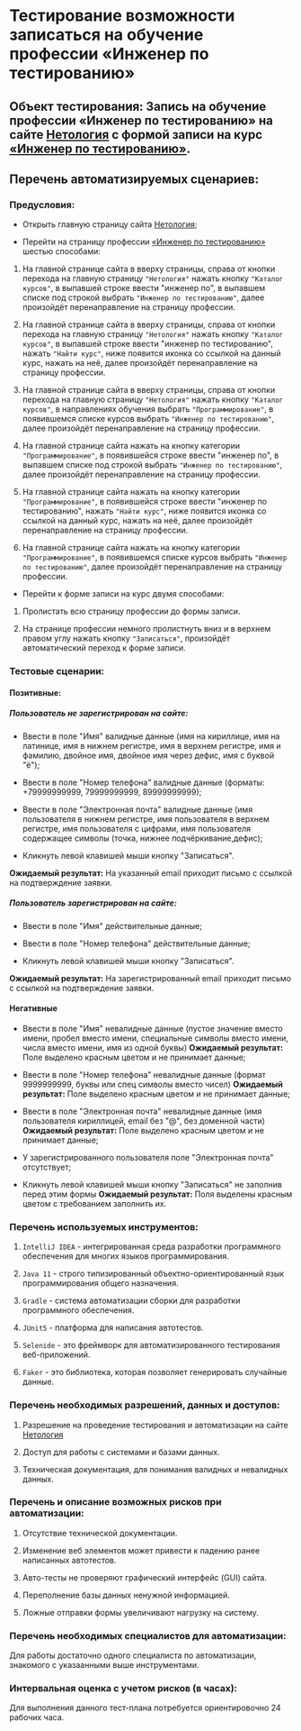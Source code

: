 # Тестирование возможности записаться на обучение профессии «Инженер по тестированию»

## Объект тестирования: Запись на обучение профессии «Инженер по тестированию» на сайте [Нетология](https://netology.ru/) с формой записи на курс [«Инженер по тестированию»](https://netology.ru/programs/qa-middle).

## Перечень автоматизируемых сценариев:

### Предусловия:

- Открыть главную страницу сайта [Нетология](https://netology.ru/);

- Перейти на страницу профессии [«Инженер по тестированию»](https://netology.ru/programs/qa-middle) шестью способами:

1. На главной странице сайта в вверху страницы, справа от кнопки перехода на главную страницу `"Нетология"` нажать кнопку `"Каталог курсов"`, в выпавшей строке ввести "инженер по", в выпавшем списке под строкой выбрать `"Инженер по тестированию"`, далее произойдёт перенаправление на страницу профессии.

2. На главной странице сайта в вверху страницы, справа от кнопки перехода на главную страницу `"Нетология"` нажать кнопку `"Каталог курсов"`, в выпавшей строке ввести "инженер по тестированию", нажать `"Найти курс"`, ниже появится иконка со ссылкой на данный курс, нажать на неё, далее произойдёт перенаправление на страницу профессии.

3. На главной странице сайта в вверху страницы, справа от кнопки перехода на главную страницу `"Нетология"` нажать кнопку `"Каталог курсов"`, в направлениях обучения выбрать `"Программирование"`, в появившемся списке курсов выбрать `"Инженер по тестированию"`, далее произойдёт перенаправление на страницу профессии.

4. На главной странице сайта нажать на кнопку категории `"Программирование"`, в появившейся строке ввести "инженер по", в выпавшем списке под строкой выбрать `"Инженер по тестированию"`, далее произойдёт перенаправление на страницу профессии.

5. На главной странице сайта нажать на кнопку категории `"Программирование"`, в появившейся строке ввести "инженер по тестированию", нажать `"Найти курс"`, ниже появится иконка со ссылкой на данный курс, нажать на неё, далее произойдёт перенаправление на страницу профессии.

6. На главной странице сайта нажать на кнопку категории `"Программирование"`, в появившемся списке курсов выбрать `"Инженер по тестированию"`, далее произойдёт перенаправление на страницу профессии.

- Перейти к форме записи на курс двумя способами:

1. Пролистать всю страницу профессии до формы записи.

2. На странице профессии немного пролистнуть вниз и в верхнем правом углу нажать кнопку `"Записаться"`, произойдёт автоматический переход к форме записи.

### Тестовые сценарии:

#### Позитивные:

##### Пользователь не зарегистрирован на сайте:

- Ввести в поле "Имя" валидные данные (имя на кириллице, имя на латинице, имя в нижнем регистре, имя в верхнем регистре, имя и фамилию, двойное имя, двойное имя через дефис, имя с буквой "ё");

- Ввести в поле "Номер телефона" валидные данные (форматы: +79999999999, 79999999999, 89999999999);

- Ввести в поле "Электронная почта" валидные данные (имя пользователя в нижнем регистре, имя пользователя в верхнем регистре, имя пользователя с цифрами, имя пользователя содержащее символы (точка, нижнее подчёркивание,дефис);

- Кликнуть левой клавишей мыши кнопку "Записаться".

**Ожидаемый результат:** На указанный email приходит письмо с ссылкой на подтверждение заявки.

  ##### Пользователь зарегистрирован на сайте:

- Ввести в поле "Имя" действительные данные;

- Ввести в поле "Номер телефона" действительные данные;

- Кликнуть левой клавишей мыши кнопку "Записаться".

**Ожидаемый результат:** На зарегистрированный email приходит письмо с ссылкой на подтверждение заявки.

#### Негативные 

- Ввести в поле "Имя" невалидные данные (пустое значение вместо имени, пробел вместо имени, специальные символы вместо имени, числа вместо имени, имя из одной буквы)
**Ожидаемый результат:** Поле выделено красным цветом и не принимает данные;

- Ввести в поле "Номер телефона" невалидные данные (формат 9999999999, буквы или спец символы вместо чисел)
**Ожидаемый результат:** Поле выделено красным цветом и не принимает данные;

- Ввести в поле "Электронная почта" невалидные данные (имя пользователя кириллицей, email без "@", без доменной части)
**Ожидаемый результат:** Поле выделено красным цветом и не принимает данные;

- У зарегистрированного пользователя поле "Электронная почта" отсутствует;

- Кликнуть левой клавишей мыши кнопку "Записаться" не заполнив перед этим формы
**Ожидаемый результат:** Поля выделены красным цветом с требованием заполнить их.

### Перечень используемых инструментов:

1. `IntelliJ IDEA` - интегрированная среда разработки программного обеспечения для многих языков программирования.

2. `Java 11` - строго типизированный объектно-ориентированный язык программирования общего назначения.

3. `Gradle` - система автоматизации сборки для разработки программного обеспечения.

4. `JUnit5` - платформа для написания автотестов.

5. `Selenide` - это фреймворк для автоматизированного тестирования веб-приложений.

6. `Faker` - это библиотека, которая позволяет генерировать случайные данные.

### Перечень необходимых разрешений, данных и доступов:

1. Разрешение на проведение тестирования и автоматизации на сайте [Нетология](https://netology.ru/)

2. Доступ для работы с системами и базами данных.

3. Техническая документация, для понимания валидных и невалидных данных.

### Перечень и описание возможных рисков при автоматизации:

1. Отсутствие технической документации.

2. Изменение веб элементов может привести к падению ранее написанных автотестов.

3. Авто-тесты не проверяют графический интерфейс (GUI) сайта.

4. Переполнение базы данных ненужной информацией.

5. Ложные отправки формы увеличивают нагрузку на систему.

### Перечень необходимых специалистов для автоматизации:

Для работы достаточно одного специалиста по автоматизации, знакомого с указаанными выше инструментами.

### Интервальная оценка с учетом рисков (в часах):

Для выполнения данного тест-плана потребуется ориентировочно 24 рабочих часа.
   

 







    
